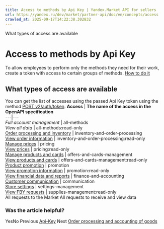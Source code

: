 ```yaml
---
title: Access to methods by Api Key | Yandex.Market API for sellers
url: https://yandex.ru/dev/market/partner-api/doc/en/concepts/access
crawled_at: 2025-09-17T14:22:38.302832
---
```


What types of access are available
# Access to methods by Api Key
To allow employees to perform only the methods they need for their work, create a token with access to certain groups of methods.
[How to do it](https://yandex.ru/dev/market/partner-api/doc/en/concepts/en/concepts/api-key#new-token)
##  [](https://yandex.ru/dev/market/partner-api/doc/en/concepts/en/concepts/access#method-groups)What types of access are available
You can get the list of accesses using the passed Api Key token using the method [POST v2/auth/token](https://yandex.ru/dev/market/partner-api/doc/en/concepts/en/reference/auth/getAuthTokenInfo).
**Access** |  **The name of the access in the OpenAPI specification**  
---|---  
_Full account management_ |  all-methods  
_View all data_ |  all-methods:read-only  
[Order processing and inventory](https://yandex.ru/dev/market/partner-api/doc/en/concepts/en/_auto/scopes_summary/pages/inventory-and-order-processing) |  inventory-and-order-processing  
[View order information](https://yandex.ru/dev/market/partner-api/doc/en/concepts/en/_auto/scopes_summary/pages/inventory-and-order-processing_read-only) |  inventory-and-order-processing:read-only  
[Manage prices](https://yandex.ru/dev/market/partner-api/doc/en/concepts/en/_auto/scopes_summary/pages/pricing) |  pricing  
[View prices](https://yandex.ru/dev/market/partner-api/doc/en/concepts/en/_auto/scopes_summary/pages/pricing_read-only) |  pricing:read-only  
[Manage products and cards](https://yandex.ru/dev/market/partner-api/doc/en/concepts/en/_auto/scopes_summary/pages/offers-and-cards-management) |  offers-and-cards-management  
[View products and cards](https://yandex.ru/dev/market/partner-api/doc/en/concepts/en/_auto/scopes_summary/pages/offers-and-cards-management_read-only) |  offers-and-cards-management:read-only  
[Product promotion](https://yandex.ru/dev/market/partner-api/doc/en/concepts/en/_auto/scopes_summary/pages/promotion) |  promotion  
[View promotion information](https://yandex.ru/dev/market/partner-api/doc/en/concepts/en/_auto/scopes_summary/pages/promotion_read-only) |  promotion:read-only  
[View financial data and reports](https://yandex.ru/dev/market/partner-api/doc/en/concepts/en/_auto/scopes_summary/pages/finance-and-accounting) |  finance-and-accounting  
[Customer communication](https://yandex.ru/dev/market/partner-api/doc/en/concepts/en/_auto/scopes_summary/pages/communication) |  communication  
[Store settings](https://yandex.ru/dev/market/partner-api/doc/en/concepts/en/_auto/scopes_summary/pages/settings-management) |  settings-management  
[View FBY requests](https://yandex.ru/dev/market/partner-api/doc/en/concepts/en/_auto/scopes_summary/pages/supplies-management_read-only) |  supplies-management:read-only  
All requests to the Market
All requests to receive and view data
### Was the article helpful?
YesNo
Previous
[Api-Key](https://yandex.ru/dev/market/partner-api/doc/en/concepts/en/concepts/api-key)
Next
[Order processing and accounting of goods](https://yandex.ru/dev/market/partner-api/doc/en/concepts/en/_auto/scopes_summary/pages/inventory-and-order-processing)

